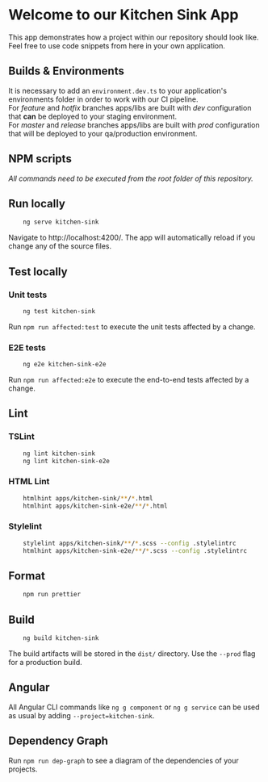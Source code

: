 # Welcome to our Kitchen Sink App

This app demonstrates how a project within our repository should look like.
Feel free to use code snippets from here in your own application.

## Builds & Environments

It is necessary to add an `environment.dev.ts` to your application's environments folder in order to work with our CI pipeline.  
For _feature_ and _hotfix_ branches apps/libs are built with _dev_ configuration that **can** be deployed to your staging environment.  
For _master_ and _release_ branches apps/libs are built with _prod_ configuration that will be deployed to your qa/production environment.

## NPM scripts

_All commands need to be executed from the root folder of this repository._

## Run locally

```bash
    ng serve kitchen-sink
```

Navigate to http://localhost:4200/. The app will automatically reload if you change any of the source files.

## Test locally

### Unit tests

```bash
    ng test kitchen-sink
```

Run `npm run affected:test` to execute the unit tests affected by a change.

### E2E tests

```bash
    ng e2e kitchen-sink-e2e
```

Run `npm run affected:e2e` to execute the end-to-end tests affected by a change.

## Lint

### TSLint

```bash
    ng lint kitchen-sink
    ng lint kitchen-sink-e2e
```

### HTML Lint

```bash
    htmlhint apps/kitchen-sink/**/*.html
    htmlhint apps/kitchen-sink-e2e/**/*.html
```

### Stylelint

```bash
    stylelint apps/kitchen-sink/**/*.scss --config .stylelintrc
    htmlhint apps/kitchen-sink-e2e/**/*.scss --config .stylelintrc
```

## Format

```bash
    npm run prettier
```

## Build

```bash
    ng build kitchen-sink
```

The build artifacts will be stored in the `dist/` directory. Use the `--prod` flag for a production build.

## Angular

All Angular CLI commands like `ng g component` or `ng g service` can be used as usual by adding `--project=kitchen-sink`.

## Dependency Graph

Run `npm run dep-graph` to see a diagram of the dependencies of your projects.
